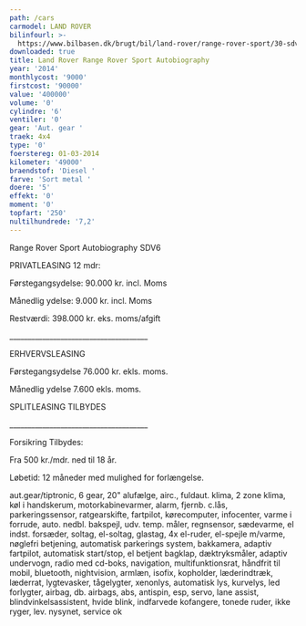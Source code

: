 ```yaml
---
path: /cars
carmodel: LAND ROVER
bilinfourl: >-
  https://www.bilbasen.dk/brugt/bil/land-rover/range-rover-sport/30-sdv6-autobiography-aut-5d/4020095
downloaded: true
title: Land Rover Range Rover Sport Autobiography
year: '2014'
monthlycost: '9000'
firstcost: '90000'
value: '400000'
volume: '0'
cylindre: '6'
ventiler: '0'
gear: 'Aut. gear '
traek: 4x4
type: '0'
foerstereg: 01-03-2014
kilometer: '49000'
braendstof: 'Diesel '
farve: 'Sort metal '
doere: '5'
effekt: '0'
moment: '0'
topfart: '250'
nultilhundrede: '7,2'
---
```

Range Rover Sport Autobiography SDV6



PRIVATLEASING 12 mdr:

Førstegangsydelse: 90.000 kr. incl. Moms

Månedlig ydelse: 9.000 kr. incl. Moms

Restværdi: 398.000 kr. eks. moms/afgift

\_\_\_\_\_\_\_\_\_\_\_\_\_\_\_\_\_\_\_\_\_\_\_\_\_\_\_\_\_\_\_\_\_\_\_\_\_\_

ERHVERVSLEASING

Førstegangsydelse 76.000 kr. ekls. moms.

Månedlig ydelse 7.600 ekls. moms.

SPLITLEASING TILBYDES

\_\_\_\_\_\_\_\_\_\_\_\_\_\_\_\_\_\_\_\_\_\_\_\_\_\_\_\_\_\_\_\_\_\_\_\_\_\_



Forsikring Tilbydes:

Fra 500 kr./mdr. ned til 18 år.



Løbetid: 12 måneder med mulighed for forlængelse.



aut.gear/tiptronic, 6 gear, 20" alufælge, airc., fuldaut. klima, 2 zone klima, køl i handskerum, motorkabinevarmer, alarm, fjernb. c.lås, parkeringssensor, ratgearskifte, fartpilot, kørecomputer, infocenter, varme i forrude, auto. nedbl. bakspejl, udv. temp. måler, regnsensor, sædevarme, el indst. forsæder, soltag, el-soltag, glastag, 4x el-ruder, el-spejle m/varme, nøglefri betjening, automatisk parkerings system, bakkamera, adaptiv fartpilot, automatisk start/stop, el betjent bagklap, dæktryksmåler, adaptiv undervogn, radio med cd-boks, navigation, multifunktionsrat, håndfrit til mobil, bluetooth, nightvision, armlæn, isofix, kopholder, læderindtræk, læderrat, lygtevasker, tågelygter, xenonlys, automatisk lys, kurvelys, led forlygter, airbag, db. airbags, abs, antispin, esp, servo, lane assist, blindvinkelsassistent, hvide blink, indfarvede kofangere, tonede ruder, ikke ryger, lev. nysynet, service ok

